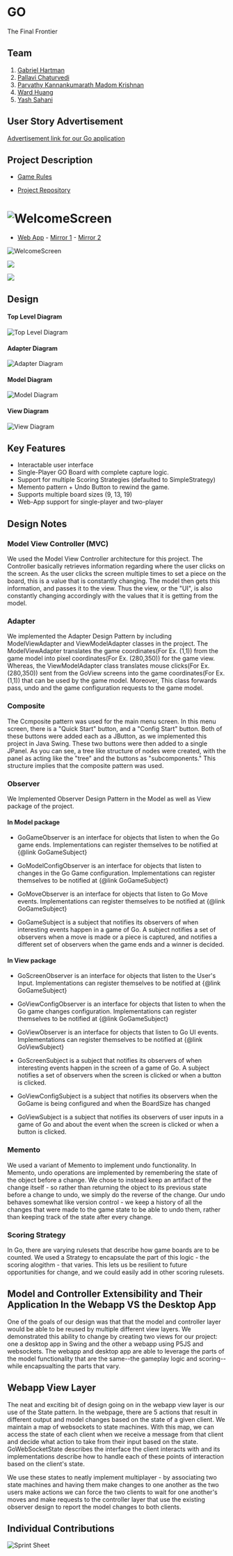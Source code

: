 # GO

The Final Frontier

## Team

1. [Gabriel Hartman](https://github.com/ghartman1620)
2. [Pallavi Chaturvedi](https://github.com/pallavichaturvedi)
3. [Parvathy Kannankumarath Madom Krishnan](https://github.com/parvathysjsu)
4. [Ward Huang](https://github.com/Huang-W)
5. [Yash Sahani](https://github.com/ysahani)


## User Story Advertisement

[Advertisement link for our Go application](https://www.youtube.com/watch?v=v47HjLz63co&feature=youtu.be)

## Project Description

* [Game Rules](https://senseis.xmp.net/?BasicRulesOfGo) 

* [Project Repository](https://github.com/nguyensjsu/fa19-202-underwater-softball) 

![WelcomeScreen](/readme/WelcomeScreen.png)
=======
* [Web App](http://underwater-softball-go.com/) - [Mirror 1](http://go-underwater-softball.net/) - [Mirror 2](http://gabrielhart.webfactional.com/)

![WelcomeScreen](WelcomeScreen.png)

![](/readme/ConfigStart-min.gif)

![](/readme/GoGame-min.gif)

## Design

#### Top Level Diagram
![Top Level Diagram](/design/1-TopLevelDiagram.png)

#### Adapter Diagram
![Adapter Diagram](/design/2-GoAdapterDiagram.png)

#### Model Diagram
![Model Diagram](/design/3-GoModelDiagram.png)

#### View Diagram
![View Diagram](/design/4-GoViewDiagram.png)

## Key Features
* Interactable user interface
* Single-Player GO Board with complete capture logic.
* Support for multiple Scoring Strategies (defaulted to SimpleStrategy)
* Memento pattern + Undo Button to rewind the game.
* Supports multiple board sizes (9, 13, 19)
* Web-App support for single-player and two-player

## Design Notes

### Model View Controller (MVC)
We used the Model View Controller architecture for this project.  The Controller basically retrieves information regarding where the user clicks on the screen. As the user clicks the screen multiple times to set a piece on the board, this is a value that is constantly changing.  The model then gets this information, and passes it to the view.  Thus the view, or the "UI", is also constantly changing accordingly with the values that it is getting from the model.  

### Adapter
We implemented the Adapter Design Pattern by including ModelViewAdapter and ViewModelAdapter classes in the project. The ModelViewAdapter translates the game coordinates(For Ex. (1,1)) from the game model into pixel coordinates(For Ex. (280,350)) for the game view. Whereas, the ViewModelAdapter class translates mouse clicks(For Ex. (280,350)) sent from the GoView screens into the game coordinates(For Ex. (1,1)) that can be used by the game model. Moreover, This class forwards pass, undo and the game configuration requests to the game model.

### Composite
The Ccmposite pattern was used for the main menu screen.  In this menu screen, there is a "Quick Start" button, and a "Config Start" button.  Both of these buttons were added each as a JButton, as we implemented this project in Java Swing.  These two buttons were then added to a single JPanel.  As you can see, a tree like structure of nodes were created, with the panel as acting like the "tree" and the buttons as "subcomponents."  This structure implies that the composite pattern was used.

### Observer
We Implemented Observer Design Pattern in the Model as well as View package of the project.

#### In Model package 

* GoGameObserver is an interface for objects that listen to when the Go game ends. Implementations can register themselves to   be notified at {@link GoGameSubject}

* GoModelConfigObserver is an interface for objects that listen to changes in the Go Game configuration. Implementations         can register themselves to be notified at {@link GoGameSubject}

* GoMoveObserver is an interface for objects that listen to Go Move events. Implementations can register themselves to be       notified at {@link GoGameSubject}

* GoGameSubject is a subject that notifies its observers of when interesting events happen in a game of Go. A subject notifies   a set of observers when a move is made or a piece is captured, and notifies a different set of observers when the game ends   and a winner is decided.
 
#### In View package

* GoScreenObserver is an interface for objects that listen to the User's Input. Implementations can register themselves to be   notified at {@link GoGameSubject}

* GoViewConfigObserver is an interface for objects that listen to when the Go game changes configuration. Implementations can   register themselves to be notified at {@link GoGameSubject}

* GoViewObserver is an interface for objects that listen to Go UI events. Implementations can register themselves to be         notified at {@link GoViewSubject}

* GoScreenSubject is a subject that notifies its observers of when interesting events happen in the screen of a game of Go. A   subject notifies a set of observers when the screen is clicked or when a button is clicked.

* GoViewConfigSubject is a subject that notifies its observers when the GoGame is being configured and when the BoardSize has   changed

* GoViewSubject is a subject that notifies its observers of user inputs in a game of Go and about the event when the screen is   clicked or when a button is clicked.
 

### Memento
We used a variant of Memento to implement undo functionality. In Memento, undo operations are implemented by remembering the state of the object before a change. We chose to instead keep an artifact of the change itself - so rather than returning the object to its previous state before a change to undo, we simply do the reverse of the change. Our undo behaves somewhat like version control - we keep a history of all the changes that were made to the game state to be able to undo them, rather than keeping track of the state after every change.

### Scoring Strategy
In Go, there are varying rulesets that describe how game boards are to be counted. We used a Strategy to encapsulate the part of this logic - the scoring alogithm - that varies. This lets us be resilient to future opportunities for change, and we could easily add in other scoring rulesets.

## Model and Controller Extensibility and Their Application In the Webapp VS the Desktop App
One of the goals of our design was that that the model and controller layer would be able to be reused by multiple different view layers. We demonstrated this ability to change by creating two views for our project: one a desktop app in Swing and the other a webapp using P5JS and websockets. The webapp and desktop app are able to leverage the parts of the model functionality that are the same--the gameplay logic and scoring--while encapsualting the parts that vary. 

## Webapp View Layer
The neat and exciting bit of design going on in the webapp view layer is our use of the State pattern. In the webpage, there are 5 actions that result in different output and model changes based on the state of a given client. We maintain a map of websockets to state machines. With this map, we can access the state of each client when we receive a message from that client and decide what action to take from their input based on the state. GoWebSocketState describes the interface the client interacts with and its implementations describe how to handle each of these points of interaction based on the client's state.

We use these states to neatly implement multiplayer - by associating two state machines and having them make changes to one another as the two users make actions we can force the two clients to wait for one another's moves and make requests to the controller layer that use the existing observer design to report the model changes to both clients. 


## Individual Contributions

![Sprint Sheet](/readme/sprint_sheet.png)
